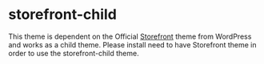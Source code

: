 # storefront-child
This theme is dependent on the Official [Storefront](https://wordpress.org/themes/storefront/) theme from WordPress and works as a child theme. Please install need to have Storefront theme in order to use the storefront-child theme.
